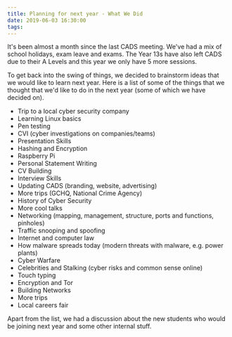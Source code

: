 ```yaml
---
title: Planning for next year - What We Did
date: 2019-06-03 16:30:00
tags:
---
```


It's been almost a month since the last CADS meeting. We've had a mix of school holidays, exam leave and exams. The Year 13s have also left CADS due to their A Levels and this year we only have 5 more sessions.

To get back into the swing of things, we decided to brainstorm ideas that we would like to learn next year. Here is a list of some of the things that we thought that we'd like to do in the next year (some of which we have decided on).

* Trip to a local cyber security company
* Learning Linux basics
* Pen testing
* CVI (cyber investigations on companies/teams)
* Presentation Skills
* Hashing and Encryption
* Raspberry Pi
* Personal Statement Writing
* CV Building
* Interview Skills
* Updating CADS (branding, website, advertising)
* More trips (GCHQ, National Crime Agency)
* History of Cyber Security
* More cool talks
* Networking (mapping, management, structure, ports and functions, pinholes)
* Traffic snooping and spoofing
* Internet and computer law
* How malware spreads today (modern threats with malware, e.g. power plants)
* Cyber Warfare
* Celebrities and Stalking (cyber risks and common sense online)
* Touch typing
* Encryption and Tor
* Building Networks
* More trips
* Local careers fair

Apart from the list, we had a discussion about the new students who would be joining next year and some other internal stuff.